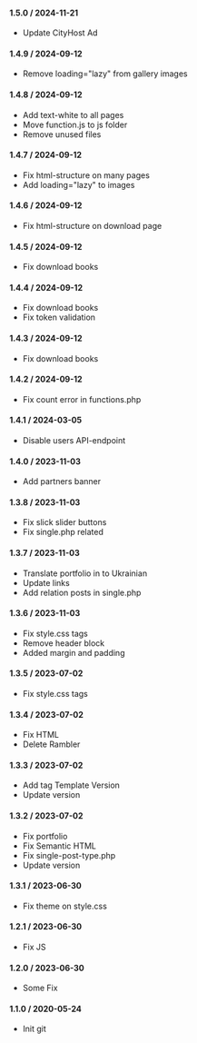 #### 1.5.0 / 2024-11-21
* Update CityHost Ad

#### 1.4.9 / 2024-09-12
* Remove loading="lazy" from gallery images

#### 1.4.8 / 2024-09-12
* Add text-white to all pages
* Move function.js to js folder
* Remove unused files

#### 1.4.7 / 2024-09-12
* Fix html-structure on many pages
* Add loading="lazy" to images
 
#### 1.4.6 / 2024-09-12
* Fix html-structure on download page

#### 1.4.5 / 2024-09-12
* Fix download books

#### 1.4.4 / 2024-09-12
* Fix download books
* Fix token validation

#### 1.4.3 / 2024-09-12
* Fix download books

#### 1.4.2 / 2024-09-12
* Fix count error in functions.php

#### 1.4.1 / 2024-03-05
* Disable users API-endpoint

#### 1.4.0 / 2023-11-03
* Add partners banner

#### 1.3.8 / 2023-11-03
* Fix slick slider buttons
* Fix single.php related


#### 1.3.7 / 2023-11-03
* Translate portfolio in to Ukrainian
* Update links
* Add relation posts in single.php


#### 1.3.6 / 2023-11-03
* Fix style.css tags
* Remove header block
* Added margin and padding

#### 1.3.5 / 2023-07-02
* Fix style.css tags

#### 1.3.4 / 2023-07-02
* Fix HTML
* Delete Rambler

#### 1.3.3 / 2023-07-02
* Add tag Template Version
* Update version

#### 1.3.2 / 2023-07-02
* Fix portfolio
* Fix Semantic HTML
* Fix single-post-type.php
* Update version

#### 1.3.1 / 2023-06-30
* Fix theme on style.css
#### 1.2.1 / 2023-06-30
* Fix JS
#### 1.2.0 / 2023-06-30
* Some Fix
#### 1.1.0 / 2020-05-24
* Init git

